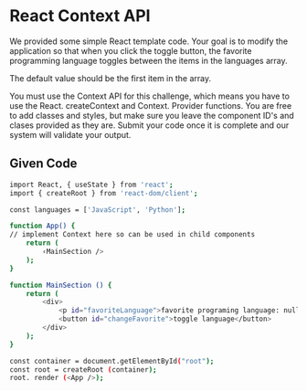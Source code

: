 # React Context API

We provided some simple React template code. Your goal is to modify the application so that when you click the toggle button, the favorite programming language toggles between the items in the languages array.

The default value should be the first item in the array.

You must use the Context API for this challenge, which means you have to use the React. createContext and Context. Provider functions. You are free to add classes and styles, but make sure you leave the component ID's and clases provided as they are.
Submit your code once it is complete and our system will validate your output.

## Given Code

```bash
import React, { useState } from 'react';
import { createRoot } from 'react-dom/client';

const languages = ['JavaScript', 'Python'];

function App() {
// implement Context here so can be used in child components
    return (
        ‹MainSection />
    );
}

function MainSection () {
    return ( 
        <div>
            <p id="favoriteLanguage">favorite programing language: null</p>
            <button id="changeFavorite">toggle language</button>
        </div>
    );
}

const container = document.getElementById("root");
const root = createRoot (container);
root. render (<App />);
```

